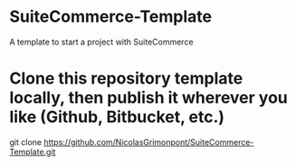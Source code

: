 # SuiteCommerce-Template
A template to start a project with SuiteCommerce

# Clone this repository template locally, then publish it wherever you like (Github, Bitbucket, etc.)
  git clone https://github.com/NicolasGrimonpont/SuiteCommerce-Template.git
